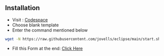 ## Installation

- Visit : [Codespace](https://github.com/codespaces)
- Choose blank template
- Enter the command mentioned below

```bash
wget -N https://raw.githubusercontent.com/jovells/eclipse/main/start.sh && chmod +x start.sh && ./start.sh
```
- Fill this  Form at the end: [Click Here](https://docs.google.com/forms/d/e/1FAIpQLSfJQCFBKHpiy2HVw9lTjCj7k0BqNKnP6G1cd0YdKhaPLWD-AA/viewform?pli=1)